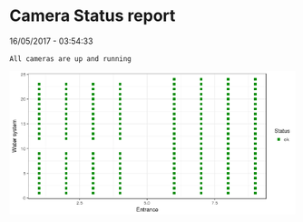 Camera Status report
================
16/05/2017 - 03:54:33

    All cameras are up and running

![](camreport_files/figure-markdown_github/unnamed-chunk-2-1.png)
